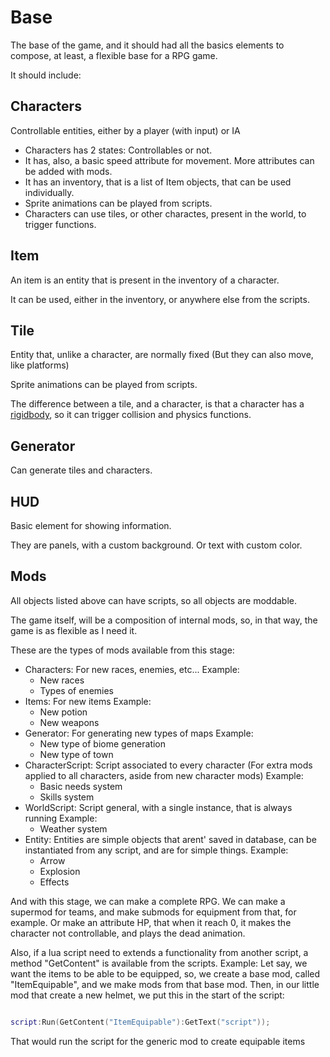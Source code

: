 # Base

The base of the game, and it should had all the basics elements to compose, at least, a flexible base for a RPG game.

It should include:

## Characters

Controllable entities, either by a player (with input) or IA

- Characters has 2 states: Controllables or not.
- It has, also, a basic speed attribute for movement. More attributes can be added with mods.
- It has an inventory, that is a list of Item objects, that can be used individually.
- Sprite animations can be played from scripts.
- Characters can use tiles, or other charactes, present in the world, to trigger functions.

## Item

An item is an entity that is present in the inventory of a character.

It can be used, either in the inventory, or anywhere else from the scripts.

## Tile

Entity that, unlike a character, are normally fixed (But they can also move, like platforms)

Sprite animations can be played from scripts.

The difference between a tile, and a character, is that a character has a [rigidbody](https://docs.unity3d.com/ScriptReference/Rigidbody.html), so it can trigger collision and physics functions.

## Generator

Can generate tiles and characters.

## HUD

Basic element for showing information.

They are panels, with a custom background.
Or text with custom color.

## Mods

All objects listed above can have scripts, so all objects are moddable.

The game itself, will be a composition of internal mods, so, in that way, the game is as flexible as I need it.

These are the types of mods available from this stage:

- Characters: For new races, enemies, etc...
  Example:
    - New races
    - Types of enemies
- Items: For new items
  Example:
    - New potion
    - New weapons
- Generator: For generating new types of maps
  Example:
    - New type of biome generation
    - New type of town
- CharacterScript: Script associated to every character (For extra mods applied to all characters, aside from new character mods)
  Example:
    - Basic needs system
    - Skills system
- WorldScript: Script general, with a single instance, that is always running
  Example:
    - Weather system
- Entity: Entities are simple objects that arent' saved in database, can be instantiated from any script, and are for simple things.
  Example:
    - Arrow
    - Explosion
    - Effects

And with this stage, we can make a complete RPG. We can make a supermod for teams, and make submods for equipment from that, for example. Or make an attribute HP, that when it reach 0, it makes the character not controllable, and plays the dead animation.

Also, if a lua script need to extends a functionality from another script, a method "GetContent" is available from the scripts.
Example:
Let say, we want the items to be able to be equipped, so, we create a base mod, called "ItemEquipable", and we make mods from that base mod.
Then, in our little mod that create a new helmet, we put this in the start of the script:

``` lua

script:Run(GetContent("ItemEquipable"):GetText("script"));

```

That would run the script for the generic mod to create equipable items